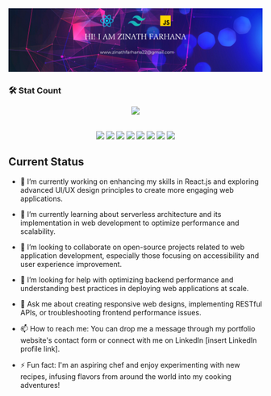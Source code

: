 
 <div >
  <img width='full' height = '' src="assest/Blue Modern Gradient Technology LinkedIn Banner.png" />
</div>

<h3 align="left">🛠 Stat Count</h3>
<div align="center"  >
  <img height="350" src="https://github-readme-streak-stats.herokuapp.com?user=Zinath22&theme=darcula" />
</div>

##
 
 <div align ="center">
 
 <img src="https://cdn.jsdelivr.net/gh/devicons/devicon/icons/html5/html5-plain-wordmark.svg" height = "40" />

 
<img src="https://cdn.jsdelivr.net/gh/devicons/devicon/icons/css3/css3-original-wordmark.svg" height = "40"  />


<img src="https://cdn.jsdelivr.net/gh/devicons/devicon/icons/tailwindcss/tailwindcss-plain.svg" height = "40" />


<img src="https://cdn.jsdelivr.net/gh/devicons/devicon/icons/javascript/javascript-original.svg" height = "40"  />


<img src="https://cdn.jsdelivr.net/gh/devicons/devicon/icons/mongodb/mongodb-original-wordmark.svg" height = "40" />


<img src="https://cdn.jsdelivr.net/gh/devicons/devicon/icons/firebase/firebase-plain-wordmark.svg" height = "40"  />


<img src="https://cdn.jsdelivr.net/gh/devicons/devicon/icons/react/react-original-wordmark.svg"  height = "40"  />


<img src="https://cdn.jsdelivr.net/gh/devicons/devicon/icons/express/express-original.svg" height = "40"  />
          
          
          
          
          
          
          
 </div>
          
## 

## Current Status

- 🔭 I’m currently working on enhancing my skills in React.js and exploring advanced UI/UX design principles to create more engaging web applications.

- 🌱 I’m currently learning about serverless architecture and its implementation in web development to optimize performance and scalability.

- 👯 I’m looking to collaborate on open-source projects related to web application development, especially those focusing on accessibility and user experience improvement.

- 🤔 I’m looking for help with optimizing backend performance and understanding best practices in deploying web applications at scale.

- 💬 Ask me about creating responsive web designs, implementing RESTful APIs, or troubleshooting frontend performance issues.

- 📫 How to reach me: You can drop me a message through my portfolio website's contact form or connect with me on LinkedIn [insert LinkedIn profile link].

- ⚡ Fun fact: I'm an aspiring chef and enjoy experimenting with new recipes, infusing flavors from around the world into my cooking adventures!



